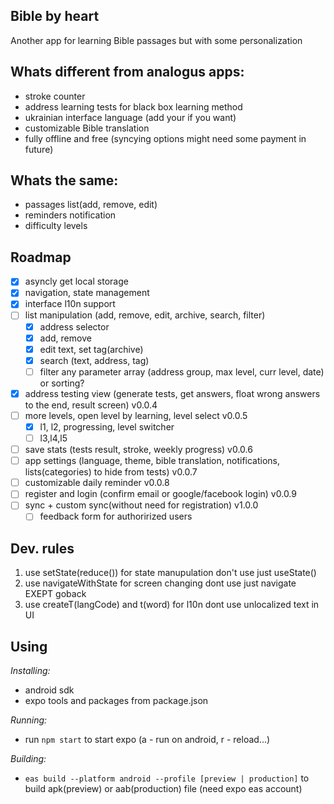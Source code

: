 Bible by heart
---

Another app for learning Bible passages but with some personalization

Whats different from analogus apps:
---

- stroke counter 
- address learning tests for black box learning method
- ukrainian interface language (add your if you want)
- customizable Bible translation
- fully offline and free (syncying options might need some payment in future)

Whats the same:
---

- passages list(add, remove, edit)
- reminders notification
- difficulty levels

Roadmap
---

- [x] asyncly get local storage
- [x] navigation, state management
- [x] interface l10n support
- [ ] list manipulation (add, remove, edit, archive, search, filter)
  - [x] address selector
  - [x] add, remove
  - [x] edit text, set tag(archive)
  - [x] search (text, address, tag)
  - [ ] filter any parameter array (address  group, max level, curr level, date) or sorting?
- [x] address testing view (generate tests, get answers, float wrong answers to the end, result screen) v0.0.4
- [ ] more levels, open level by learning, level select v0.0.5
  - [x] l1, l2, progressing, level switcher
  - [ ] l3,l4,l5
- [ ] save stats (tests result, stroke, weekly progress) v0.0.6
- [ ] app settings (language, theme, bible translation, notifications, lists(categories) to hide from tests) v0.0.7
- [ ] customizable daily reminder v0.0.8
- [ ] register and login (confirm email or google/facebook login) v0.0.9
- [ ] sync + custom sync(without need for registration) v1.0.0
  - [ ] feedback form for authorirized users
 
Dev. rules
---
1. use setState(reduce()) for state manupulation don't use just useState()
2. use navigateWithState for screen changing dont use just navigate EXEPT goback
3. use createT(langCode) and t(word) for l10n dont use unlocalized text in UI

Using
---
*Installing:*
- android sdk
- expo tools and packages from package.json

*Running:*
- run `npm start` to start expo (a - run on android, r - reload...)

*Building:*
- `eas build --platform android --profile [preview | production]` to build apk(preview) or aab(production) file (need expo eas account)